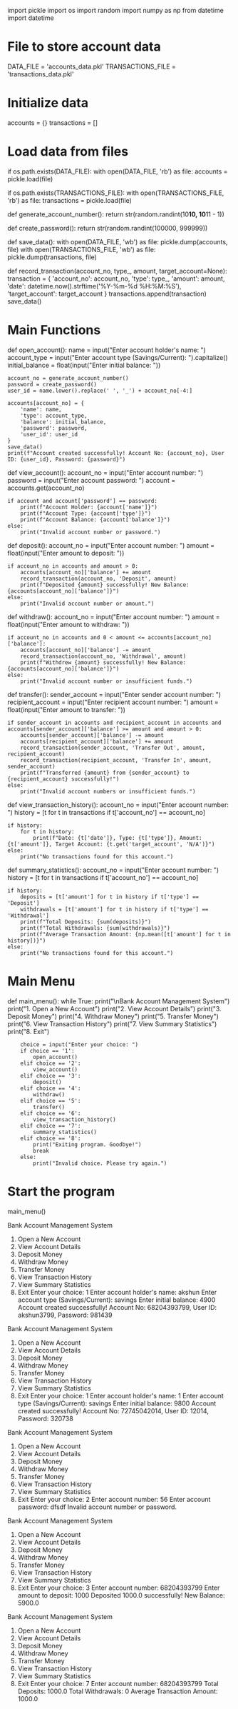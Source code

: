 import pickle
import os
import random
import numpy as np
from datetime import datetime

# File to store account data
DATA_FILE = 'accounts_data.pkl'
TRANSACTIONS_FILE = 'transactions_data.pkl'

# Initialize data
accounts = {}
transactions = []

# Load data from files
if os.path.exists(DATA_FILE):
    with open(DATA_FILE, 'rb') as file:
        accounts = pickle.load(file)

if os.path.exists(TRANSACTIONS_FILE):
    with open(TRANSACTIONS_FILE, 'rb') as file:
        transactions = pickle.load(file)

def generate_account_number():
    return str(random.randint(10**10, 10**11 - 1))

def create_password():
    return str(random.randint(100000, 999999))

def save_data():
    with open(DATA_FILE, 'wb') as file:
        pickle.dump(accounts, file)
    with open(TRANSACTIONS_FILE, 'wb') as file:
        pickle.dump(transactions, file)

def record_transaction(account_no, type_, amount, target_account=None):
    transaction = {
        'account_no': account_no,
        'type': type_,
        'amount': amount,
        'date': datetime.now().strftime('%Y-%m-%d %H:%M:%S'),
        'target_account': target_account
    }
    transactions.append(transaction)
    save_data()

# Main Functions
def open_account():
    name = input("Enter account holder's name: ")
    account_type = input("Enter account type (Savings/Current): ").capitalize()
    initial_balance = float(input("Enter initial balance: "))
    
    account_no = generate_account_number()
    password = create_password()
    user_id = name.lower().replace(' ', '_') + account_no[-4:]

    accounts[account_no] = {
        'name': name,
        'type': account_type,
        'balance': initial_balance,
        'password': password,
        'user_id': user_id
    }
    save_data()
    print(f"Account created successfully! Account No: {account_no}, User ID: {user_id}, Password: {password}")

def view_account():
    account_no = input("Enter account number: ")
    password = input("Enter account password: ")
    account = accounts.get(account_no)

    if account and account['password'] == password:
        print(f"Account Holder: {account['name']}")
        print(f"Account Type: {account['type']}")
        print(f"Account Balance: {account['balance']}")
    else:
        print("Invalid account number or password.")

def deposit():
    account_no = input("Enter account number: ")
    amount = float(input("Enter amount to deposit: "))

    if account_no in accounts and amount > 0:
        accounts[account_no]['balance'] += amount
        record_transaction(account_no, 'Deposit', amount)
        print(f"Deposited {amount} successfully! New Balance: {accounts[account_no]['balance']}")
    else:
        print("Invalid account number or amount.")

def withdraw():
    account_no = input("Enter account number: ")
    amount = float(input("Enter amount to withdraw: "))

    if account_no in accounts and 0 < amount <= accounts[account_no]['balance']:
        accounts[account_no]['balance'] -= amount
        record_transaction(account_no, 'Withdrawal', amount)
        print(f"Withdrew {amount} successfully! New Balance: {accounts[account_no]['balance']}")
    else:
        print("Invalid account number or insufficient funds.")

def transfer():
    sender_account = input("Enter sender account number: ")
    recipient_account = input("Enter recipient account number: ")
    amount = float(input("Enter amount to transfer: "))

    if sender_account in accounts and recipient_account in accounts and accounts[sender_account]['balance'] >= amount and amount > 0:
        accounts[sender_account]['balance'] -= amount
        accounts[recipient_account]['balance'] += amount
        record_transaction(sender_account, 'Transfer Out', amount, recipient_account)
        record_transaction(recipient_account, 'Transfer In', amount, sender_account)
        print(f"Transferred {amount} from {sender_account} to {recipient_account} successfully!")
    else:
        print("Invalid account numbers or insufficient funds.")

def view_transaction_history():
    account_no = input("Enter account number: ")
    history = [t for t in transactions if t['account_no'] == account_no]

    if history:
        for t in history:
            print(f"Date: {t['date']}, Type: {t['type']}, Amount: {t['amount']}, Target Account: {t.get('target_account', 'N/A')}")
    else:
        print("No transactions found for this account.")

def summary_statistics():
    account_no = input("Enter account number: ")
    history = [t for t in transactions if t['account_no'] == account_no]

    if history:
        deposits = [t['amount'] for t in history if t['type'] == 'Deposit']
        withdrawals = [t['amount'] for t in history if t['type'] == 'Withdrawal']
        print(f"Total Deposits: {sum(deposits)}")
        print(f"Total Withdrawals: {sum(withdrawals)}")
        print(f"Average Transaction Amount: {np.mean([t['amount'] for t in history])}")
    else:
        print("No transactions found for this account.")

# Main Menu
def main_menu():
    while True:
        print("\nBank Account Management System")
        print("1. Open a New Account")
        print("2. View Account Details")
        print("3. Deposit Money")
        print("4. Withdraw Money")
        print("5. Transfer Money")
        print("6. View Transaction History")
        print("7. View Summary Statistics")
        print("8. Exit")

        choice = input("Enter your choice: ")
        if choice == '1':
            open_account()
        elif choice == '2':
            view_account()
        elif choice == '3':
            deposit()
        elif choice == '4':
            withdraw()
        elif choice == '5':
            transfer()
        elif choice == '6':
            view_transaction_history()
        elif choice == '7':
            summary_statistics()
        elif choice == '8':
            print("Exiting program. Goodbye!")
            break
        else:
            print("Invalid choice. Please try again.")

# Start the program
main_menu()

Bank Account Management System
1. Open a New Account
2. View Account Details
3. Deposit Money
4. Withdraw Money
5. Transfer Money
6. View Transaction History
7. View Summary Statistics
8. Exit
Enter your choice:  1
Enter account holder's name:  akshun
Enter account type (Savings/Current):  savings
Enter initial balance:  4900
Account created successfully! Account No: 68204393799, User ID: akshun3799, Password: 981439

Bank Account Management System
1. Open a New Account
2. View Account Details
3. Deposit Money
4. Withdraw Money
5. Transfer Money
6. View Transaction History
7. View Summary Statistics
8. Exit
Enter your choice:  1
Enter account holder's name:  1
Enter account type (Savings/Current):  savings
Enter initial balance:  9800
Account created successfully! Account No: 72745042014, User ID: 12014, Password: 320738

Bank Account Management System
1. Open a New Account
2. View Account Details
3. Deposit Money
4. Withdraw Money
5. Transfer Money
6. View Transaction History
7. View Summary Statistics
8. Exit
Enter your choice:  2
Enter account number:  56
Enter account password:  dfsdf
Invalid account number or password.

Bank Account Management System
1. Open a New Account
2. View Account Details
3. Deposit Money
4. Withdraw Money
5. Transfer Money
6. View Transaction History
7. View Summary Statistics
8. Exit
Enter your choice:  3
Enter account number:  68204393799
Enter amount to deposit:  1000
Deposited 1000.0 successfully! New Balance: 5900.0

Bank Account Management System
1. Open a New Account
2. View Account Details
3. Deposit Money
4. Withdraw Money
5. Transfer Money
6. View Transaction History
7. View Summary Statistics
8. Exit
Enter your choice:  7
Enter account number:  68204393799
Total Deposits: 1000.0
Total Withdrawals: 0
Average Transaction Amount: 1000.0
